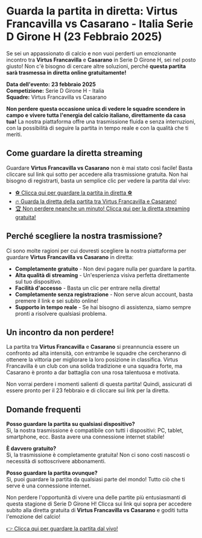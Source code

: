 # Guarda la partita in diretta: Virtus Francavilla vs Casarano - Italia Serie D Girone H (23 Febbraio 2025)

Se sei un appassionato di calcio e non vuoi perderti un emozionante incontro tra **Virtus Francavilla** e **Casarano** in Serie D Girone H, sei nel posto giusto! Non c'è bisogno di cercare altre soluzioni, perché **questa partita sarà trasmessa in diretta online gratuitamente!**

**Data dell'evento:**  **23 febbraio 2025**  
**Competizione:** Serie D Girone H - Italia  
**Squadre:** Virtus Francavilla vs Casarano

**Non perdere questa occasione unica di vedere le squadre scendere in campo e vivere tutta l'energia del calcio italiano, direttamente da casa tua!** La nostra piattaforma offre una trasmissione fluida e senza interruzioni, con la possibilità di seguire la partita in tempo reale e con la qualità che ti meriti.

## Come guardare la diretta streaming

Guardare **Virtus Francavilla vs Casarano** non è mai stato così facile! Basta cliccare sul link qui sotto per accedere alla trasmissione gratuita. Non hai bisogno di registrarti, basta un semplice clic per vedere la partita dal vivo:

- [⚽ Clicca qui per guardare la partita in diretta ⚽](https://tinyurl.com/livestreamfreeo?st=Virtus+Francavilla+vs+Casarano&si=gh)
- [🔥 Guarda la diretta della partita tra Virtus Francavilla e Casarano!](https://tinyurl.com/livestreamfreeo?st=Virtus+Francavilla+vs+Casarano&si=gh)
- [🏆 Non perdere neanche un minuto! Clicca qui per la diretta streaming gratuita!](https://tinyurl.com/livestreamfreeo?st=Virtus+Francavilla+vs+Casarano&si=gh)

## Perché scegliere la nostra trasmissione?

Ci sono molte ragioni per cui dovresti scegliere la nostra piattaforma per guardare **Virtus Francavilla vs Casarano** in diretta:

- **Completamente gratuito** - Non devi pagare nulla per guardare la partita.
- **Alta qualità di streaming** - Un'esperienza visiva perfetta direttamente sul tuo dispositivo.
- **Facilità d'accesso** - Basta un clic per entrare nella diretta!
- **Completamente senza registrazione** - Non serve alcun account, basta premere il link e sei subito online!
- **Supporto in tempo reale** - Se hai bisogno di assistenza, siamo sempre pronti a risolvere qualsiasi problema.

## Un incontro da non perdere!

La partita tra **Virtus Francavilla** e **Casarano** si preannuncia essere un confronto ad alta intensità, con entrambe le squadre che cercheranno di ottenere la vittoria per migliorare la loro posizione in classifica. Virtus Francavilla è un club con una solida tradizione e una squadra forte, ma Casarano è pronto a dar battaglia con una rosa talentuosa e motivata.

Non vorrai perdere i momenti salienti di questa partita! Quindi, assicurati di essere pronto per il 23 febbraio e di cliccare sui link per la diretta.

## Domande frequenti

**Posso guardare la partita su qualsiasi dispositivo?**  
Sì, la nostra trasmissione è compatibile con tutti i dispositivi: PC, tablet, smartphone, ecc. Basta avere una connessione internet stabile!

**È davvero gratuito?**  
Sì, la trasmissione è completamente gratuita! Non ci sono costi nascosti o necessità di sottoscrivere abbonamenti.

**Posso guardare la partita ovunque?**  
Sì, puoi guardare la partita da qualsiasi parte del mondo! Tutto ciò che ti serve è una connessione internet.

Non perdere l'opportunità di vivere una delle partite più entusiasmanti di questa stagione di Serie D Girone H! Clicca sui link qui sopra per accedere subito alla diretta gratuita di **Virtus Francavilla vs Casarano** e goditi tutta l'emozione del calcio!

[👉 Clicca qui per guardare la partita dal vivo!](https://tinyurl.com/livestreamfreeo?st=Virtus+Francavilla+vs+Casarano&si=gh)
